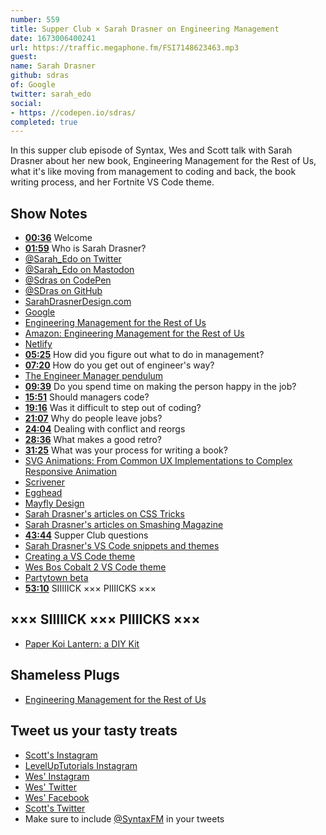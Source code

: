 ```yaml
---
number: 559
title: Supper Club × Sarah Drasner on Engineering Management
date: 1673006400241
url: https://traffic.megaphone.fm/FSI7148623463.mp3
guest: 
name: Sarah Drasner
github: sdras
of: Google
twitter: sarah_edo
social: 
- https: //codepen.io/sdras/
completed: true
---
```


In this supper club episode of Syntax, Wes and Scott talk with Sarah Drasner about her new book, Engineering Management for the Rest of Us, what it's like moving from management to coding and back, the book writing process, and her Fortnite VS Code theme.

## Show Notes

- **[00:36](#t=00:36)** Welcome
- **[01:59](#t=01:59)** Who is Sarah Drasner?
- [@Sarah_Edo on Twitter](https://twitter.com/sarah_edo)
- [@Sarah_Edo on Mastodon](https://hachyderm.io/@sarah_edo)
- [@Sdras on CodePen](https://codepen.io/sdras/)
- [@SDras on GitHub](https://github.com/sdras)
- [SarahDrasnerDesign.com](https://sarahdrasnerdesign.com)
- [Google](https://www.google.com/)
- [Engineering Management for the Rest of Us](https://www.engmanagement.dev)
- [Amazon: Engineering Management for the Rest of Us](https://www.amazon.com/Engineering-Management-Rest-Sarah-Drasner/dp/B0BHX8BQ9C/)
- [Netlify](https://www.netlify.com)
- **[05:25](#t=05:25)** How did you figure out what to do in management?
- **[07:20](#t=07:20)** How do you get out of engineer's way?
- [The Engineer Manager pendulum](https://charity.wtf/2017/05/11/the-engineer-manager-pendulum/)
- **[09:39](#t=09:39)** Do you spend time on making the person happy in the job?
- **[15:51](#t=15:51)** Should managers code?
- **[19:16](#t=19:16)** Was it difficult to step out of coding?
- **[21:07](#t=21:07)** Why do people leave jobs?
- **[24:04](#t=24:04)** Dealing with conflict and reorgs
- **[28:36](#t=28:36)** What makes a good retro?
- **[31:25](#t=31:25)** What was your process for writing a book?
- [SVG Animations: From Common UX Implementations to Complex Responsive Animation](https://www.amazon.com/SVG-Animations-Implementations-Responsive-Animation/dp/1491939702)
- [Scrivener](https://www.literatureandlatte.com/scrivener/overview)
- [Egghead](https://egghead.io)
- [Mayfly Design](https://mayflydesign.com)
- [Sarah Drasner's articles on CSS Tricks](https://css-tricks.com/author/sdrasner/)
- [Sarah Drasner's articles on Smashing Magazine](https://www.smashingmagazine.com/author/sarahdrasner/)
- **[43:44](#t=43:44)** Supper Club questions
- [Sarah Drasner's VS Code snippets and themes](https://marketplace.visualstudio.com/publishers/sdras)
- [Creating a VS Code theme](https://css-tricks.com/creating-a-vs-code-theme/)
- [Wes Bos Cobalt 2 VS Code theme](https://marketplace.visualstudio.com/items?itemName=wesbos.theme-cobalt2)
- [Partytown beta](https://partytown.builder.io)
- **[53:10](#t=53:10)** SIIIIICK ××× PIIIICKS ×××

## ××× SIIIIICK ××× PIIIICKS ×××

- [Paper Koi Lantern: a DIY Kit](https://www.kickstarter.com/projects/yuumei/paper-koi-lantern-a-diy-kit)

## Shameless Plugs

- [Engineering Management for the Rest of Us](https://www.engmanagement.dev)

## Tweet us your tasty treats

- [Scott's Instagram](https://www.instagram.com/stolinski/)
- [LevelUpTutorials Instagram](https://www.instagram.com/LevelUpTutorials/)
- [Wes' Instagram](https://www.instagram.com/wesbos/)
- [Wes' Twitter](https://twitter.com/wesbos)
- [Wes' Facebook](https://www.facebook.com/wesbos.developer)
- [Scott's Twitter](https://twitter.com/stolinski)
- Make sure to include [@SyntaxFM](https://twitter.com/SyntaxFM) in your tweets
